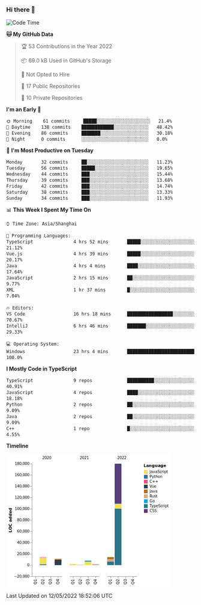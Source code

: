 ### Hi there 👋

<!--START_SECTION:waka-->
![Code Time](http://img.shields.io/badge/Code%20Time-0%20secs-blue)

**🐱 My GitHub Data** 

> 🏆 53 Contributions in the Year 2022
 > 
> 📦 69.0 kB Used in GitHub's Storage 
 > 
> 🚫 Not Opted to Hire
 > 
> 📜 17 Public Repositories 
 > 
> 🔑 10 Private Repositories  
 > 
**I'm an Early 🐤** 

```text
🌞 Morning    61 commits     █████░░░░░░░░░░░░░░░░░░░░   21.4% 
🌆 Daytime    138 commits    ████████████░░░░░░░░░░░░░   48.42% 
🌃 Evening    86 commits     ███████░░░░░░░░░░░░░░░░░░   30.18% 
🌙 Night      0 commits      ░░░░░░░░░░░░░░░░░░░░░░░░░   0.0%

```
📅 **I'm Most Productive on Tuesday** 

```text
Monday       32 commits     ██░░░░░░░░░░░░░░░░░░░░░░░   11.23% 
Tuesday      56 commits     █████░░░░░░░░░░░░░░░░░░░░   19.65% 
Wednesday    44 commits     ███░░░░░░░░░░░░░░░░░░░░░░   15.44% 
Thursday     39 commits     ███░░░░░░░░░░░░░░░░░░░░░░   13.68% 
Friday       42 commits     ███░░░░░░░░░░░░░░░░░░░░░░   14.74% 
Saturday     38 commits     ███░░░░░░░░░░░░░░░░░░░░░░   13.33% 
Sunday       34 commits     ███░░░░░░░░░░░░░░░░░░░░░░   11.93%

```


📊 **This Week I Spent My Time On** 

```text
⌚︎ Time Zone: Asia/Shanghai

💬 Programming Languages: 
TypeScript               4 hrs 52 mins       █████░░░░░░░░░░░░░░░░░░░░   21.12% 
Vue.js                   4 hrs 39 mins       █████░░░░░░░░░░░░░░░░░░░░   20.17% 
Java                     4 hrs 4 mins        ████░░░░░░░░░░░░░░░░░░░░░   17.64% 
JavaScript               2 hrs 15 mins       ██░░░░░░░░░░░░░░░░░░░░░░░   9.77% 
XML                      1 hr 37 mins        █░░░░░░░░░░░░░░░░░░░░░░░░   7.04%

🔥 Editors: 
VS Code                  16 hrs 18 mins      █████████████████░░░░░░░░   70.67% 
IntelliJ                 6 hrs 46 mins       ███████░░░░░░░░░░░░░░░░░░   29.33%

💻 Operating System: 
Windows                  23 hrs 4 mins       █████████████████████████   100.0%

```

**I Mostly Code in TypeScript** 

```text
TypeScript               9 repos             ██████████░░░░░░░░░░░░░░░   40.91% 
JavaScript               4 repos             ████░░░░░░░░░░░░░░░░░░░░░   18.18% 
Python                   2 repos             ██░░░░░░░░░░░░░░░░░░░░░░░   9.09% 
Java                     2 repos             ██░░░░░░░░░░░░░░░░░░░░░░░   9.09% 
C++                      1 repo              █░░░░░░░░░░░░░░░░░░░░░░░░   4.55%

```


**Timeline**

![Chart not found](https://raw.githubusercontent.com/rexcape/rexcape/main/charts/bar_graph.png) 


 Last Updated on 12/05/2022 18:52:06 UTC
<!--END_SECTION:waka-->

<!--
**rexcape/rexcape** is a ✨ _special_ ✨ repository because its `README.md` (this file) appears on your GitHub profile.

Here are some ideas to get you started:

- 🔭 I’m currently working on ...
- 🌱 I’m currently learning ...
- 👯 I’m looking to collaborate on ...
- 🤔 I’m looking for help with ...
- 💬 Ask me about ...
- 📫 How to reach me: ...
- 😄 Pronouns: ...
- ⚡ Fun fact: ...
-->
